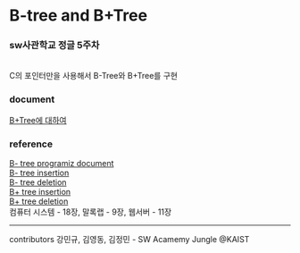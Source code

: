 # B-tree and B+Tree

### sw사관학교 정글 5주차
<br>
C의 포인터만을 사용해서 B-Tree와 B+Tree를 구현
<br>


### document

<a href="https://www.notion.so/WEEK05-B-Tree-232d0e074b3d4336b464abf98d8e2e84"> B+Tree에 대하여 </a>

### reference

<a href="https://www.programiz.com/dsa/b-tree"> B- tree programiz document</a><br>
<a href="https://www.youtube.com/watch?v=aNU9XYYCHu8&t=365s"> B- tree insertion</a><br>
<a href="https://www.youtube.com/watch?v=GKa_t7fF8o0"> B- tree deletion</a><br>
<a href="https://www.youtube.com/watch?v=DqcZLulVJ0M&t=1s"> B+ tree insertion</a><br>
<a href="https://www.youtube.com/watch?v=pGOdeCpuwpI&t=19s"> B+ tree deletion</a><br>
컴퓨터 시스템 - 18장, 말록랩 - 9장, 웹서버 - 11장<br>

---------------------------------------------------------
contributors 강민규, 김영동, 김정민 - SW Acamemy Jungle @KAIST
